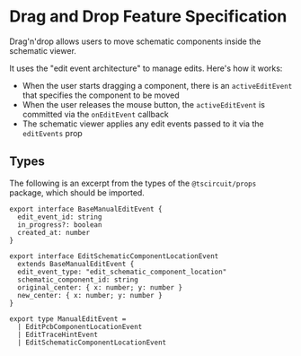 # Drag and Drop Feature Specification

Drag'n'drop allows users to move schematic components inside the schematic
viewer.

It uses the "edit event architecture" to manage edits. Here's how it works:

- When the user starts dragging a component, there is an `activeEditEvent` that
  specifies the component to be moved
- When the user releases the mouse button, the `activeEditEvent` is committed
  via the `onEditEvent` callback
- The schematic viewer applies any edit events passed to it via the `editEvents`
  prop

## Types

The following is an excerpt from the types of the `@tscircuit/props` package,
which should be imported.

```tsx
export interface BaseManualEditEvent {
  edit_event_id: string
  in_progress?: boolean
  created_at: number
}

export interface EditSchematicComponentLocationEvent
  extends BaseManualEditEvent {
  edit_event_type: "edit_schematic_component_location"
  schematic_component_id: string
  original_center: { x: number; y: number }
  new_center: { x: number; y: number }
}

export type ManualEditEvent =
  | EditPcbComponentLocationEvent
  | EditTraceHintEvent
  | EditSchematicComponentLocationEvent
```
